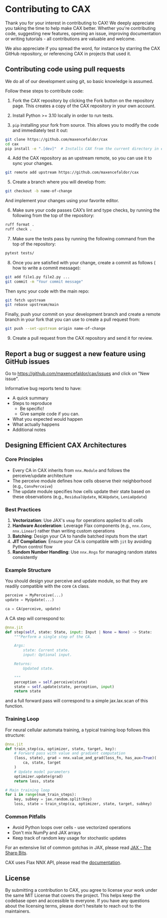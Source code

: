 # Contributing to CAX

Thank you for your interest in contributing to CAX! We deeply appreciate you taking the time to help make CAX better. Whether you're contributing code, suggesting new features, opening an issue, improving documentation or writing tutorials - all contributions are valuable and welcome.

We also appreciate if you spread the word, for instance by starring the CAX GitHub repository, or referencing CAX in projects that used it.

## Contributing code using pull requests

We do all of our development using git, so basic knowledge is assumed.

Follow these steps to contribute code:

1. Fork the CAX repository by clicking the Fork button on the repository page. This creates a copy of the CAX repository in your own account.

2. Install Python >= 3.10 locally in order to run tests.

3. `pip` installing your fork from source. This allows you to modify the code and immediately test it out:

```bash
git clone https://github.com/maxencefaldor/cax
cd cax
pip install -e ".[dev]"  # Installs CAX from the current directory in editable mode.
```

4. Add the CAX repository as an upstream remote, so you can use it to sync your changes.

```bash
git remote add upstream https://github.com/maxencefaldor/cax
```

5. Create a branch where you will develop from:

```bash
git checkout -b name-of-change
```

And implement your changes using your favorite editor.

6. Make sure your code passes CAX’s lint and type checks, by running the following from the top of the repository:

```bash
ruff format .
ruff check .
```

7. Make sure the tests pass by running the following command from the top of the repository:

```bash
pytest tests/
```

8. Once you are satisfied with your change, create a commit as follows ( how to write a commit message):

```bash
git add file1.py file2.py ...
git commit -m "Your commit message"
```

Then sync your code with the main repo:

```bash
git fetch upstream
git rebase upstream/main
```

Finally, push your commit on your development branch and create a remote branch in your fork that you can use to create a pull request from:

```bash
git push --set-upstream origin name-of-change
```

9. Create a pull request from the CAX repository and send it for review.

## Report a bug or suggest a new feature using GitHub issues

Go to https://github.com/maxencefaldor/cax/issues and click on "New issue".

Informative bug reports tend to have:

- A quick summary
- Steps to reproduce
  - Be specific!
  - Give sample code if you can.
- What you expected would happen
- What actually happens
- Additional notes

## Designing Efficient CAX Architectures

### Core Principles

- Every CA in CAX inherits from `nnx.Module` and follows the perceive/update architecture
- The perceive module defines how cells observe their neighborhood (e.g., `ConvPerceive`)
- The update module specifies how cells update their state based on these observations (e.g., `ResidualUpdate`, `NCAUpdate`, `LeniaUpdate`)

### Best Practices

1. **Vectorization**: Use JAX's `vmap` for operations applied to all cells
2. **Hardware Acceleration**: Leverage Flax components (e.g., `nnx.Conv`, `nnx.Linear`) rather than writing custom operations
3. **Batching**: Design your CA to handle batched inputs from the start
4. **JIT Compilation**: Ensure your CA is compatible with `jit` by avoiding Python control flow
5. **Random Number Handling**: Use `nnx.Rngs` for managing random states consistently

### Example Structure

You should design your perceive and update module, so that they are readily compatible with the core `CA` class.

```python
perceive = MyPerceive(...)
update = MyUpdate(...)

ca = CA(perceive, update)
```

A CA step will correspond to:

```python
@nnx.jit
def step(self, state: State, input: Input | None = None) -> State:
	"""Perform a single step of the CA.

	Args:
		state: Current state.
		input: Optional input.

	Returns:
		Updated state.

	"""
	perception = self.perceive(state)
	state = self.update(state, perception, input)
	return state
```

and a full forward pass will correspond to a simple jax.lax.scan of this function.

### Training Loop

For neural cellular automata training, a typical training loop follows this structure:

```python
@nnx.jit
def train_step(ca, optimizer, state, target, key):
	# Forward pass with value and gradient computation
	(loss, state), grad = nnx.value_and_grad(loss_fn, has_aux=True)(
		ca, state, target
	)
	# Update model parameters
	optimizer.update(grad)
	return loss, state

# Main training loop
for i in range(num_train_steps):
	key, subkey = jax.random.split(key)
	loss, state = train_step(ca, optimizer, state, target, subkey)
```

### Common Pitfalls

- Avoid Python loops over cells - use vectorized operations
- Don't mix NumPy and JAX arrays
- Keep track of random key usage for stochastic updates

For an extensive list of common gotchas in JAX, please read [JAX - The Sharp Bits](https://jax.readthedocs.io/en/latest/notebooks/Common_Gotchas_in_JAX.html).

CAX uses Flax NNX API, please read the [documentation](https://flax.readthedocs.io/en/latest/).

## License

By submitting a contribution to CAX, you agree to license your work under the same MIT License that covers the project. This helps keep the codebase open and accessible to everyone. If you have any questions about the licensing terms, please don't hesitate to reach out to the maintainers.
